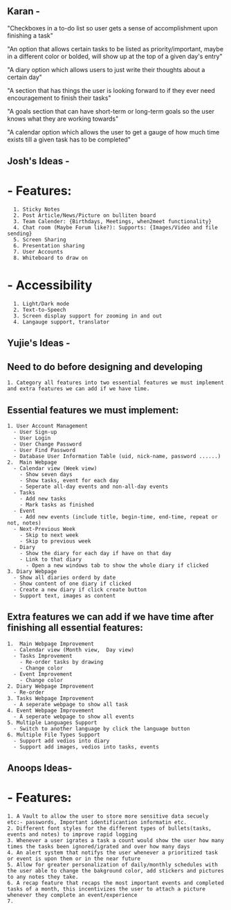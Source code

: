 ## Karan -
  "Checkboxes in a to-do list so user gets a sense of accomplishment upon finishing a task"
  
  "An option that allows certain tasks to be listed as priority/important, maybe in a different color or bolded, will show up at the top of a given day's entry"
  
  "A diary option which allows users to just write their thoughts about a certain day"
  
  "A section that has things the user is looking forward to if they ever need encouragement to finish their tasks"
  
  "A goals section that can have short-term or long-term goals so the user knows what they are working towards"
  
  "A calendar option which allows the user to get a gauge of how much time exists till a given task has to be completed"

## Josh's Ideas -
   # - Features:
      1. Sticky Notes
      2. Post Article/News/Picture on bulliten board
      3. Team Calender: {Birthdays, Meetings, when2meet functionality}
      4. Chat room (Maybe Forum like?): Supports: {Images/Video and file sending}
      5. Screen Sharing
      6. Presentation sharing
      7. User Accounts
      8. Whiteboard to draw on
  # - Accessibility
      1. Light/Dark mode
      2. Text-to-Speech
      3. Screen display support for zooming in and out
      4. Langauge support, translator

## Yujie's Ideas -

  ## Need to do before designing and developing
    1. Category all features into two essential features we must implement and extra features we can add if we have time.
  
  ## Essential features we must implement:
    1. User Account Management
      - User Sign-up
      - User Login 
      - User Change Password
      - User Find Password
      - Database User Information Table (uid, nick-name, password ......)
    2.  Main Webpage
      - Calendar view (Week view)
        - Show seven days
        - Show tasks, event for each day
        - Seperate all-day events and non-all-day events
      - Tasks
        - Add new tasks
        - Mark tasks as finished 
      - Event
        - Add new events (include title, begin-time, end-time, repeat or not, notes)
      - Next-Previous Week
        - Skip to next week
        - Skip to previous week
      - Diary 
        - Show the diary for each day if have on that day
        - Link to that diary
          - Open a new windows tab to show the whole diary if clicked
    3. Diary Webpage
      - Show all diaries orderd by date
      - Show content of one diary if clicked
      - Create a new diary if click create button
      - Support text, images as content
      

## Extra features we can add if we have time after finishing all essential features:
    1.  Main Webpage Improvement
      - Calendar view (Month view,  Day view)
      - Tasks Improvement
        - Re-order tasks by drawing
        - Change color
      - Event Improvement
        - Change color
    2. Diary Webpage Improvement
      - Re-order
    3. Tasks Webpage Improvement
      - A seperate webpage to show all task
    4. Event Webpage Improvement
      - A seperate webpage to show all events
    5. Multiple Languages Support
      - Switch to another language by click the language button
    6. Multiple File Types Support
      - Support add vedios into diary
      - Support add images, vedios into tasks, events 

## Anoops Ideas-

# - Features:
    1. A Vault to allow the user to store more sensitive data secuely etc:- passwords, Important identificantion informatin etc.
    2. Different font styles for the different types of bullets(tasks, events and notes) to improve rapid logging
    3. Whenever a user igrates a task a count would show the user how many times the tasks been ignored/igrated and over how many days
    4. An alert system that notifys the user whenever a prioritized task or event is upon them or in the near future
    5. Allow for greater personalization of daily/monthly schedules with the user able to change the bakground color, add stickers and pictures to any notes they take.
    6. A recap feature that recaps the most important events and completed tasks of a month, this incentivizes the user to attach a picture whenever they complete an event/experience
    7. 

